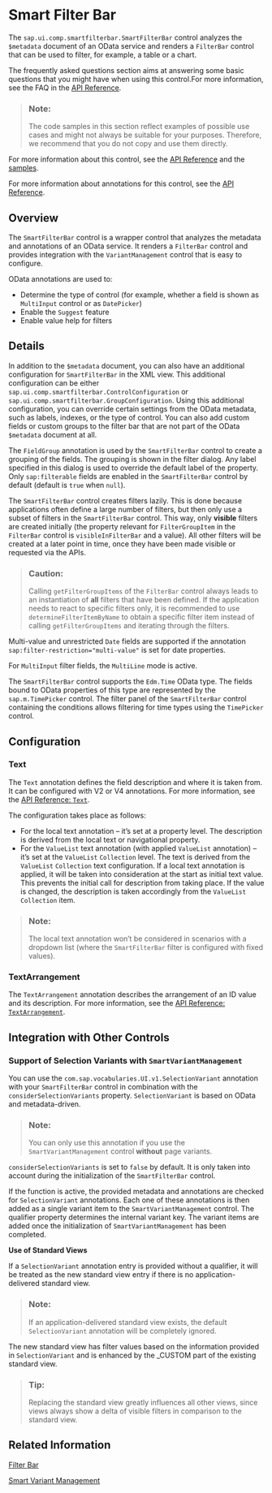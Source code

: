 <!-- loio7bcdffc056a94731b4341db73251e32b -->

# Smart Filter Bar

The `sap.ui.comp.smartfilterbar.SmartFilterBar` control analyzes the `$metadata` document of an OData service and renders a `FilterBar` control that can be used to filter, for example, a table or a chart.

The frequently asked questions section aims at answering some basic questions that you might have when using this control.For more information, see the FAQ in the [API Reference](https://ui5.sap.com/#/api/sap.ui.comp.smartfilterbar.SmartFilterBar%23faq).

> ### Note:  
> The code samples in this section reflect examples of possible use cases and might not always be suitable for your purposes. Therefore, we recommend that you do not copy and use them directly.

For more information about this control, see the [API Reference](https://ui5.sap.com/#/api/sap.ui.comp.smartfilterbar.SmartFilterBar) and the [samples](https://ui5.sap.com/#/entity/sap.ui.comp.smartfilterbar.SmartFilterBar).

For more information about annotations for this control, see the [API Reference](https://ui5.sap.com/#/api/sap.ui.comp.smartfilterbar.SmartFilterBar/annotations/Summary). 



## Overview

The `SmartFilterBar` control is a wrapper control that analyzes the metadata and annotations of an OData service. It renders a `FilterBar` control and provides integration with the `VariantManagement` control that is easy to configure.

OData annotations are used to:

-   Determine the type of control \(for example, whether a field is shown as `MultiInput` control or as `DatePicker`\)
-   Enable the `Suggest` feature
-   Enable value help for filters



## Details

In addition to the `$metadata` document, you can also have an additional configuration for `SmartFilterBar` in the XML view. This additional configuration can be either `sap.ui.comp.smartfilterbar.ControlConfiguration` or `sap.ui.comp.smartfilterbar.GroupConfiguration`. Using this additional configuration, you can override certain settings from the OData metadata, such as labels, indexes, or the type of control. You can also add custom fields or custom groups to the filter bar that are not part of the OData `$metadata` document at all.

The `FieldGroup` annotation is used by the `SmartFilterBar` control to create a grouping of the fields. The grouping is shown in the filter dialog. Any label specified in this dialog is used to override the default label of the property. Only `sap:filterable` fields are enabled in the `SmartFilterBar` control by default \(default is `true` when `null`\).

The `SmartFilterBar` control creates filters lazily. This is done because applications often define a large number of filters, but then only use a subset of filters in the `SmartFilterBar` control. This way, only **visible** filters are created initially \(the property relevant for `FilterGroupItem` in the `FilterBar` control is `visibleInFilterBar` and a value\). All other filters will be created at a later point in time, once they have been made visible or requested via the APIs.

> ### Caution:  
> Calling `getFilterGroupItems` of the `FilterBar` control always leads to an instantiation of **all** filters that have been defined. If the application needs to react to specific filters only, it is recommended to use `determineFilterItemByName` to obtain a specific filter item instead of calling `getFilterGroupItems` and iterating through the filters.

Multi-value and unrestricted `Date` fields are supported if the annotation `sap:filter-restriction="multi-value"` is set for date properties.

For `MultiInput` filter fields, the `MultiLine` mode is active.

The `SmartFilterBar` control supports the `Edm.Time` OData type. The fields bound to OData properties of this type are represented by the `sap.m.TimePicker` control. The filter panel of the `SmartFilterBar` control containing the conditions allows filtering for time types using the `TimePicker` control.



<a name="loio7bcdffc056a94731b4341db73251e32b__section_lpn_j11_ybc"/>

## Configuration



### Text

The `Text` annotation defines the field description and where it is taken from. It can be configured with V2 or V4 annotations. For more information, see the [API Reference: `Text`](https://ui5.sap.com/#/api/sap.ui.comp.smartfilterbar.SmartFilterBar%23annotations/Text).

The configuration takes place as follows:

-   For the local text annotation – it’s set at a property level. The description is derived from the local text or navigational property.
-   For the `ValueList` text annotation \(with applied `ValueList` annotation\) – it’s set at the `ValueList` `Collection` level. The text is derived from the `ValueList` `Collection` text configuration. If a local text annotation is applied, it will be taken into consideration at the start as initial text value. This prevents the initial call for description from taking place. If the value is changed, the description is taken accordingly from the `ValueList` `Collection` item.

> ### Note:  
> The local text annotation won’t be considered in scenarios with a dropdown list \(where the `SmartFilterBar` filter is configured with fixed values\).



### TextArrangement

The `TextArrangement` annotation describes the arrangement of an ID value and its description. For more information, see the [API Reference: `TextArrangement`](https://ui5.sap.com/#/api/sap.ui.comp.smartfilterbar.SmartFilterBar%23annotations/TextArrangement).



<a name="loio7bcdffc056a94731b4341db73251e32b__section_ojy_pnc_wz"/>

## Integration with Other Controls



### Support of Selection Variants with `SmartVariantManagement`

You can use the `com.sap.vocabularies.UI.v1.SelectionVariant` annotation with your `SmartFilterBar` control in combination with the `considerSelectionVariants` property. `SelectionVariant` is based on OData and metadata-driven.

> ### Note:  
> You can only use this annotation if you use the `SmartVariantManagement` control **without** page variants.

`considerSelectionVariants` is set to `false` by default. It is only taken into account during the initialization of the `SmartFilterBar` control.

If the function is active, the provided metadata and annotations are checked for `SelectionVariant` annotations. Each one of these annotations is then added as a single variant item to the `SmartVariantManagement` control. The qualifier property determines the internal variant key. The variant items are added once the initialization of `SmartVariantManagement` has been completed.

**Use of Standard Views**

If a `SelectionVariant` annotation entry is provided without a qualifier, it will be treated as the new standard view entry if there is no application-delivered standard view.

> ### Note:  
> If an application-delivered standard view exists, the default `SelectionVariant` annotation will be completely ignored.

The new standard view has filter values based on the information provided in `SelectionVariant` and is enhanced by the \_CUSTOM part of the existing standard view.

> ### Tip:  
> Replacing the standard view greatly influences all other views, since views always show a delta of visible filters in comparison to the standard view.



## Related Information

[Filter Bar](filter-bar-2ae520a.md)

[Smart Variant Management](smart-variant-management-06a4c3a.md)


